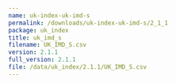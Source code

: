 ```yaml
---
name: uk-index-uk-imd-s
permalink: /downloads/uk-index-uk-imd-s/2_1_1
package: uk_index
title: uk_imd_s
filename: UK_IMD_S.csv
version: 2.1.1
full_version: 2.1.1
file: /data/uk_index/2.1.1/UK_IMD_S.csv
---
```

